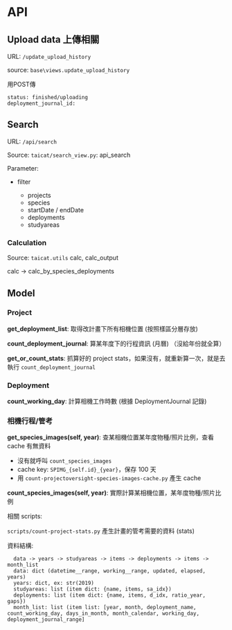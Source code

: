 # API

## Upload data 上傳相關

URL: `/update_upload_history`

source: `base\views.update_upload_history`

用POST傳

```
status: finished/uploading
deployment_journal_id:
```

## Search

URL: `/api/search`

Source: `taicat/search_view.py`: api_search

Parameter:

- filter

  - projects
  - species
  - startDate / endDate
  - deployments
  - studyareas

### Calculation

Source: `taicat.utils` calc, calc_output

calc -> calc_by_species_deployments

## Model

### Project

**get_deployment_list**: 取得改計畫下所有相機位置 (按照樣區分層存放)

**count_deployment_journal**: 算某年度下的行程資訊 (月曆) （沒給年份就全算）

**get_or_count_stats**: 抓算好的 project stats，如果沒有，就重新算一次，就是去執行 `count_deployment_journal`

### Deployment 

**count_working_day**: 計算相機工作時數 (根據 DeploymentJournal 記錄)

### 相機行程/管考

**get_species_images(self, year)**: 查某相機位置某年度物種/照片比例，查看 cache 有無資料

- 沒有就呼叫 `count_species_images`
- cache key: `SPIMG_{self.id}_{year}`，保存 100 天
- 用 `count-projectoversight-species-images-cache.py`  產生 cache

**count_species_images(self, year)**: 實際計算某相機位置，某年度物種/照片比例

相關 scripts:

`scripts/count-project-stats.py` 產生計畫的管考需要的資料 (stats)


資料結構:

```
  data -> years -> studyareas -> items -> deployments -> items -> month_list
  data: dict (datetime__range, working__range, updated, elapsed, years)
  years: dict, ex: str(2019)
  studyareas: list (item dict: {name, items, sa_idx})
  deployments: list (item dict: {name, items, d_idx, ratio_year, gaps})
  month_list: list (item list: [year, month, deployment_name, count_working_day, days_in_month, month_calendar, working_day, deployment_journal_range]
```
